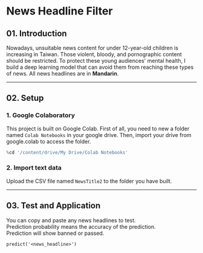 # News Headline Filter


## 01. Introduction
Nowadays, unsuitable news content for under 12-year-old children is increasing in Taiwan. Those violent, bloody, and pornographic content should be restricted. To protect these young audiences' mental health, I build a deep learning model that can avoid them from reaching these types of news. All news headlines are in **Mandarin**.
***
## 02. Setup
### 1. Google Colaboratory
This project is built on Google Colab. First of all, you need to new a folder named `Colab Notebooks` in your google drive. Then, import your drive from google.colab to access the folder.
```python
%cd '/content/drive/My Drive/Colab Notebooks'
```
### 2. Import text data
Upload the CSV file named `NewsTitle2` to the folder you have built.
***
## 03. Test and Application
You can copy and paste any news headlines to test.  
Prediction probability means the accuracy of the prediction.  
Prediction will show banned or passed.
```
predict('<news_headline>')
```

